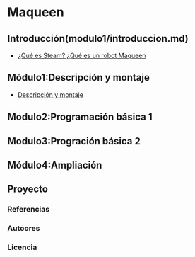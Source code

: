 # Maqueen

## Introducción(modulo1/introduccion.md)
- [¿Qué es Steam? ¿Qué es un robot Maqueen](modulo1/introduccion.md)
## Módulo1:Descripción y montaje
- [Descripción y montaje](modulo2/descripcion_y_montaje.md)
## Modulo2:Programación básica 1
## Modulo3:Progración básica 2
## Módulo4:Ampliación
## Proyecto
### Referencias
### Autoores
### Licencia
